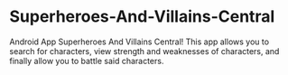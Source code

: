 # Superheroes-And-Villains-Central
Android App Superheroes And Villains Central! This app allows you to search for characters, view strength and weaknesses of characters, and finally allow you to battle said characters.
